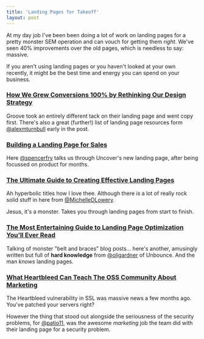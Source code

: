 ```yaml
---
title: 'Landing Pages for Takeoff'
layout: post
---
```


At my day job I've been been doing a lot of work on landing pages for a pretty monster SEM operation and can vouch for getting them _right_. We've seen 40% improvements over the old pages, which is needless to say: massive.

If you aren't using landing pages or you haven't looked at your own recently, it might be the best time and energy you can spend on your business.


### [How We Grew Conversions 100% by Rethinking Our Design Strategy](http://www.groovehq.com/blog/long-form-landing-page)

Groove took an entirely different tack on their landing page and went copy first. There's also a great (further!) list of landing page resources form [@alexmturnbull](http://twitter.com/alexmturnbull) early in the post.


### [Building a Landing Page for Sales](http://spencerfry.com/building-a-landing-page-for-sales)

Here [@spencerfry](http://twitter.com/spencerfry) talks us through Uncover's new landing page, after being focussed on product for months.


### [The Ultimate Guide to Creating Effective Landing Pages](https://blog.bufferapp.com/the-ultimate-guide-to-creating-effective-landing-pages)

Ah hyperbolic titles how I love thee. Although there _is_ a lot of really rock solid stuff in here from [@MichelleDLowery](http://twitter.com/MichelleDLowery).

Jesus, it's a monster. Takes you through landing pages from start to finish.


### [The Most Entertaining Guide to Landing Page Optimization You'll Ever Read](http://moz.com/blog/most-entertaining-guide-to-landing-page-optimization)

Talking of monster "belt and braces" blog posts... here's another, amusingly written but full of **hard knowledge** from [@oligardner](http://twitter.com/oligardner) of Unbounce. And the man _knows_ landing pages.


### [What Heartbleed Can Teach The OSS Community About Marketing](http://www.kalzumeus.com/2014/04/09/what-heartbleed-can-teach-the-oss-community-about-marketing/)

The Heartbleed vulnerability in SSL was massive news a few months ago. You've patched your servers right?

However the thing that stood out alongside the seriousness of the security problems, for [@patio11](http://twitter.com/patio11), was the awesome _marketing_ job the team did with their landing page for a security problem.
